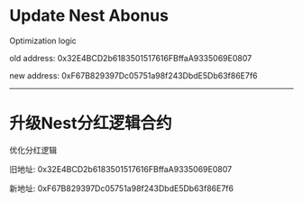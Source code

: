 # Update Nest Abonus

Optimization logic

old address: 0x32E4BCD2b6183501517616FBffaA9335069E0807

new address: 0xF67B829397Dc05751a98f243DbdE5Db63f86E7f6


---


# 升级Nest分红逻辑合约

优化分红逻辑

旧地址: 0x32E4BCD2b6183501517616FBffaA9335069E0807

新地址: 0xF67B829397Dc05751a98f243DbdE5Db63f86E7f6

